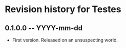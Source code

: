 # Revision history for Testes

## 0.1.0.0 -- YYYY-mm-dd

* First version. Released on an unsuspecting world.
